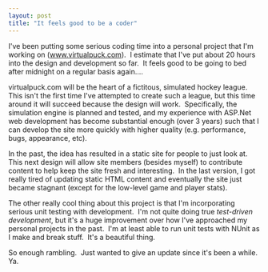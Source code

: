 ```yaml
---
layout: post
title: "It feels good to be a coder"
---
```


<p>I've been putting some serious coding time into a personal project that I'm working on (<a href="http://www.virtualpuck.com/">www.virtualpuck.com</a>).&nbsp; I estimate that I've put about 20 hours into the design and development so far.&nbsp; It feels good to be going to bed after midnight on a regular basis again....</p>
<p>virtualpuck.com will be the heart of a fictitous, simulated hockey league.&nbsp; This isn't the first time I've attempted to create such a league, but this time around it will succeed because the design will work.&nbsp; Specifically, the simulation engine is planned and tested, and my experience with ASP.Net web development has&nbsp;become substantial enough&nbsp;(over 3 years) such that I can develop the site more quickly&nbsp;with higher quality (e.g. performance, bugs, appearance, etc).</p>
<p>In the past, the idea has resulted in a static site for people to just look at.&nbsp; This next design will allow site members (besides myself) to contribute content to help keep the site fresh and interesting.&nbsp; In the last version, I got really tired of updating static HTML content and eventually the site just became stagnant&nbsp;(except for the low-level game and player stats).&nbsp; </p>
<p>The other really cool thing about this project is that I'm incorporating serious unit testing with development.&nbsp; I'm not quite doing true <em>test-driven development</em>, but it's a huge improvement over how I've approached my personal projects in the past.&nbsp; I'm at least able to run unit tests with NUnit as I make and break stuff.&nbsp; It's a beautiful thing.</p>
<p>So enough rambling.&nbsp; Just wanted to give an update since it's been a while.&nbsp; Ya.</p>
 
